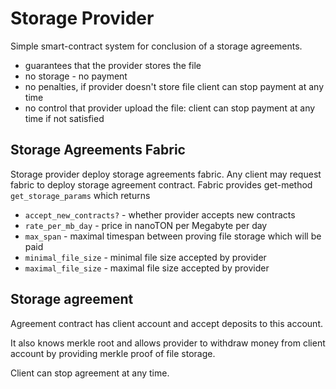 # Storage Provider
Simple smart-contract system for conclusion of a storage agreements.
- guarantees that the provider stores the file
- no storage - no payment
- no penalties, if provider doesn't store file client can stop payment at any time
- no control that provider upload the file: client can stop payment at any time if not satisfied

## Storage Agreements Fabric

Storage provider deploy storage agreements fabric. Any client may request fabric to deploy storage agreement contract.
Fabric provides get-method `get_storage_params` which returns
- `accept_new_contracts?` - whether provider accepts new contracts
- `rate_per_mb_day` - price in nanoTON per Megabyte per day
- `max_span` - maximal timespan between proving file storage which will be paid
- `minimal_file_size` - minimal file size accepted by provider
- `maximal_file_size` - maximal file size accepted by provider

## Storage agreement
Agreement contract has client account and accept deposits to this account.

It also knows merkle root and allows provider to withdraw money from client account by providing merkle proof of file storage.

Client can stop agreement at any time.
